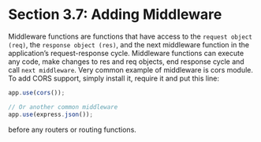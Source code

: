 # Section 3.7: Adding Middleware

Middleware functions are functions that have access to the `request object (req)`, 
the `response object (res)`, and the next middleware function in the application’s 
request-response cycle. Middleware functions can execute any code, make changes 
to res and req objects, end response cycle and call `next middleware`.
Very common example of middleware is cors module. To add CORS support, simply 
install it, require it and put this line:
```js
app.use(cors());

// Or another common middleware
app.use(express.json());

```

before any routers or routing functions.